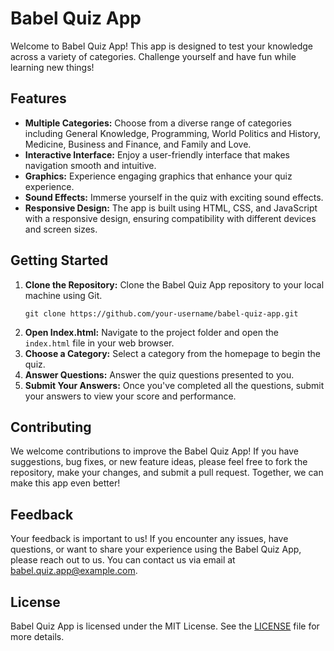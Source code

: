 
# Babel Quiz App

Welcome to Babel Quiz App! This app is designed to test your knowledge across a variety of categories. Challenge yourself and have fun while learning new things!

## Features

- **Multiple Categories:** Choose from a diverse range of categories including General Knowledge, Programming, World Politics and History, Medicine, Business and Finance, and Family and Love.
- **Interactive Interface:** Enjoy a user-friendly interface that makes navigation smooth and intuitive.
- **Graphics:** Experience engaging graphics that enhance your quiz experience.
- **Sound Effects:** Immerse yourself in the quiz with exciting sound effects.
- **Responsive Design:** The app is built using HTML, CSS, and JavaScript with a responsive design, ensuring compatibility with different devices and screen sizes.

## Getting Started

1. **Clone the Repository:** Clone the Babel Quiz App repository to your local machine using Git.
    ```
    git clone https://github.com/your-username/babel-quiz-app.git
    ```
2. **Open Index.html:** Navigate to the project folder and open the `index.html` file in your web browser.
3. **Choose a Category:** Select a category from the homepage to begin the quiz.
4. **Answer Questions:** Answer the quiz questions presented to you.
5. **Submit Your Answers:** Once you've completed all the questions, submit your answers to view your score and performance.

## Contributing

We welcome contributions to improve the Babel Quiz App! If you have suggestions, bug fixes, or new feature ideas, please feel free to fork the repository, make your changes, and submit a pull request. Together, we can make this app even better!

## Feedback

Your feedback is important to us! If you encounter any issues, have questions, or want to share your experience using the Babel Quiz App, please reach out to us. You can contact us via email at babel.quiz.app@example.com.

## License

Babel Quiz App is licensed under the MIT License. See the [LICENSE](LICENSE) file for more details.

